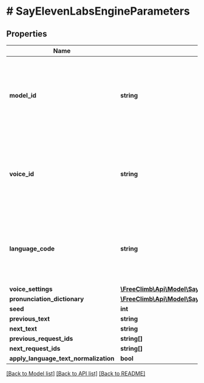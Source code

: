 # # SayElevenLabsEngineParameters

## Properties

Name | Type | Description | Notes
------------ | ------------- | ------------- | -------------
**model_id** | **string** | The ID of the ElevenLabs model to use for the TTS. The complete list of valid values for the model_id attribute is shown below. | [optional] [default to 'eleven_turbo_v2_5']
**voice_id** | **string** | The ID of the ElevenLabs voice to use for the TTS. The complete list of valid values for the voice_id attribute is shown below. | [optional]
**language_code** | **string** | The language code to use for the TTS. The complete list of valid values for the language_code attribute is shown below. | [optional] [default to 'en']
**voice_settings** | [**\FreeClimb\Api\Model\SayElevenLabsEngineParametersVoiceSettings**](SayElevenLabsEngineParametersVoiceSettings.md) |  | [optional]
**pronunciation_dictionary** | [**\FreeClimb\Api\Model\SayElevenLabsEngineParametersPronunciationDictionaryInner[]**](SayElevenLabsEngineParametersPronunciationDictionaryInner.md) |  | [optional]
**seed** | **int** |  | [optional]
**previous_text** | **string** |  | [optional]
**next_text** | **string** |  | [optional]
**previous_request_ids** | **string[]** |  | [optional]
**next_request_ids** | **string[]** |  | [optional]
**apply_language_text_normalization** | **bool** |  | [optional]

[[Back to Model list]](../../README.md#models) [[Back to API list]](../../README.md#endpoints) [[Back to README]](../../README.md)
